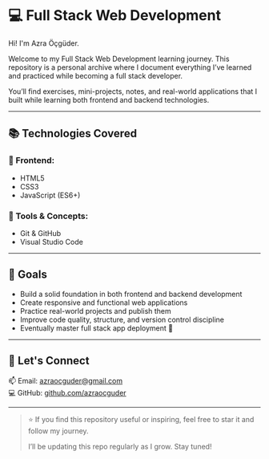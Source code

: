 # 💻 Full Stack Web Development 

Hi! I'm Azra Öçgüder.

Welcome to my Full Stack Web Development learning journey. This repository is a personal archive where I document everything I’ve learned and practiced while becoming a full stack developer.

You’ll find exercises, mini-projects, notes, and real-world applications that I built while learning both frontend and backend technologies.

---

## 📚 Technologies Covered

### 🔹 Frontend:
- HTML5  
- CSS3  
- JavaScript (ES6+)  


### 🔹 Tools & Concepts:
- Git & GitHub  
- Visual Studio Code

  
---


## 🎯 Goals

- Build a solid foundation in both frontend and backend development  
- Create responsive and functional web applications  
- Practice real-world projects and publish them  
- Improve code quality, structure, and version control discipline  
- Eventually master full stack app deployment 🚀

---

## 🔗 Let's Connect

📫 Email: azraocguder@gmail.com   
💻 GitHub: [github.com/azraocguder](https://github.com/azraocguder)

---

> ⭐ If you find this repository useful or inspiring, feel free to star it and follow my journey.  
>  
> I’ll be updating this repo regularly as I grow. Stay tuned!

